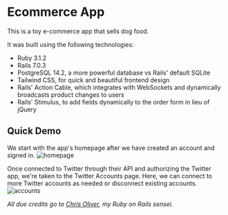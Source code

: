 # Ecommerce App
This is a toy e-commerce app that sells dog food. 

It was built using the following technologies:
- Ruby 3.1.2
- Rails 7.0.3
- PostgreSQL 14.2, a more powerful database vs Rails' default SQLite
- Tailwind CSS, for quick and beautiful frontend design
- Rails' Action Cable, which integrates with WebSockets and dynamically broadcasts product changes to users
- Rails' Stimulus, to add fields dynamically to the order form in lieu of jQuery

## Quick Demo

We start with the app's homepage after we have created an account and signed in.
![homepage](https://raw.githubusercontent.com/quandollar/tweet_scheduler/main/app/assets/images/1-homepage.png)

Once connected to Twitter through their API and authorizing the Twitter app, we're taken to the Twitter Accounts page. Here, we can connect to more Twitter accounts as needed or disconnect existing accounts.
![accounts](https://raw.githubusercontent.com/quandollar/tweet_scheduler/main/app/assets/images/2-twitter.png)

*All due credits go to [Chris Oliver](https://twitter.com/excid3), my Ruby on Rails sensei.*
